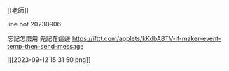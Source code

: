 [[老師]]

line bot 20230906

忘記怎麼用 
先記在這邊
https://ifttt.com/applets/kKdbA8TV-if-maker-event-temp-then-send-message



![[2023-09-12 15 31 50.png]]